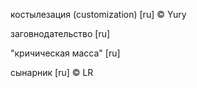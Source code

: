 костылезация (customization) [ru] © Yury

заговнодательство [ru]

"кричическая масса" [ru]

сынарник [ru] © LR
